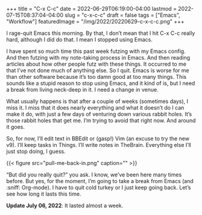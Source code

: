 +++
title = "C-x C-c"
date = 2022-06-29T06:19:00-04:00
lastmod = 2022-07-15T08:37:04-04:00
slug = "c-x-c-c"
draft = false
tags = ["Emacs", "Workflow"]
featuredImage = "/img/2022/20220629-c-x-c-c.png"
+++

I rage-quit Emacs this morning. By that, I don’t mean that I hit C-x C-c really hard, although I did do that. I mean I stopped using Emacs.

<!--more-->

I have spent so much time this past week futzing with my Emacs config. And then futzing with my note-taking process in Emacs. And then reading articles about how other people futz with these things. It occurred to me that I’ve not done much of anything else. So I quit.
Emacs is worse for me than other software because it’s too damn good at too many things. This sounds like a stupid reason to stop using Emacs, and it kind of is, but I need a break from living neck-deep in it. I need a change in venue.

What usually happens is that after a couple of weeks (sometimes days), I miss it. I miss that it does nearly everything and what it doesn’t do I can make it do, with just a few days of venturing down various rabbit holes. It’s those rabbit holes that get me. I’m trying to avoid that right now. And around it goes.

So, for now, I’ll edit text in BBEdit or (gasp!) Vim (an excuse to try the new v9). I’ll keep tasks in Things. I’ll write notes in TheBrain. Everything else I’ll just stop doing, I guess.

{{< figure src="pull-me-back-in.png" caption="" >}}

“But did you really quit?” you ask. I know, we’ve been here many times before. But yes, for the moment, I’m going to take a break from Emacs (and :sniff: Org-mode). I have to quit cold turkey or I just keep going back. Let’s see how long it lasts this time.

**Update July 06, 2022**: It lasted almost a week.

[//]: # "Exported with love from a post written in Org mode"
[//]: # "- https://github.com/kaushalmodi/ox-hugo"
